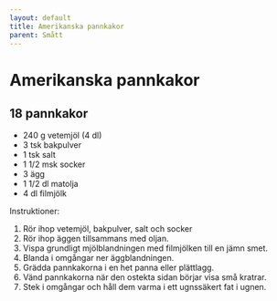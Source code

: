 ```yaml
---
layout: default
title: Amerikanska pannkakor
parent: Smått
---
```

# Amerikanska pannkakor

## 18 pannkakor

-   240 g vetemjöl (4 dl)
-   3 tsk bakpulver
-   1 tsk salt
-   1 1/2 msk socker
-   3 ägg
-   1 1/2 dl matolja
-   4 dl filmjölk

Instruktioner:

1.  Rör ihop vetemjöl, bakpulver, salt och socker
2.  Rör ihop äggen tillsammans med oljan.
3.  Vispa grundligt mjölblandningen med filmjölken till en jämn smet.
4.  Blanda i omgångar ner äggblandningen.
5.  Grädda pannkakorna i en het panna eller plättlagg.
6.  Vänd pannkakorna när den ostekta sidan börjar visa små kratrar.
7.  Stek i omgångar och håll dem varma i ett ugnssäkert fat i ugnen.
